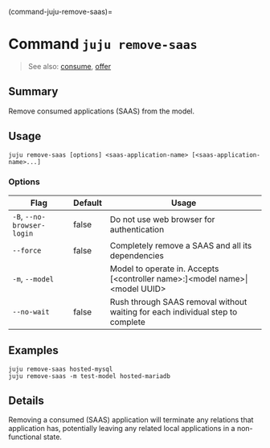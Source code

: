 (command-juju-remove-saas)=
# Command `juju remove-saas`
> See also: [consume](#consume), [offer](#offer)

## Summary
Remove consumed applications (SAAS) from the model.

## Usage
```juju remove-saas [options] <saas-application-name> [<saas-application-name>...]```

### Options
| Flag | Default | Usage |
| --- | --- | --- |
| `-B`, `--no-browser-login` | false | Do not use web browser for authentication |
| `--force` | false | Completely remove a SAAS and all its dependencies |
| `-m`, `--model` |  | Model to operate in. Accepts [&lt;controller name&gt;:]&lt;model name&gt;&#x7c;&lt;model UUID&gt; |
| `--no-wait` | false | Rush through SAAS removal without waiting for each individual step to complete |

## Examples

    juju remove-saas hosted-mysql
    juju remove-saas -m test-model hosted-mariadb



## Details
Removing a consumed (SAAS) application will terminate any relations that
application has, potentially leaving any related local applications
in a non-functional state.